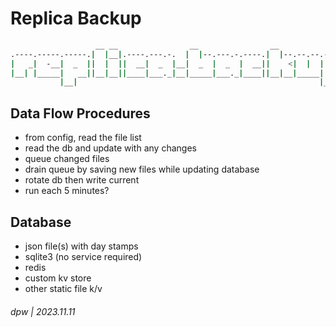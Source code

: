 # Replica Backup

```bash
                   __ __                __                __                
.----.-----.-----.|  |__|.----.---.-.  |  |--.---.-.----.|  |--.--.--.-----.
|   _|  -__|  _  ||  |  ||  __|  _  |__|  _  |  _  |  __||    <|  |  |  _  |
|__| |_____|   __||__|__||____|___._|__|_____|___._|____||__|__|_____|   __|
           |__|                                                      |__|   
```

## Data Flow Procedures

* from config, read the file list 
* read the db and update with any changes
* queue changed files
* drain queue by saving new files while updating database
* rotate db then write current
* run each 5 minutes?

## Database

* json file(s) with day stamps
* sqlite3 (no service required)
* redis
* custom kv store
* other static file k/v

###### dpw | 2023.11.11

